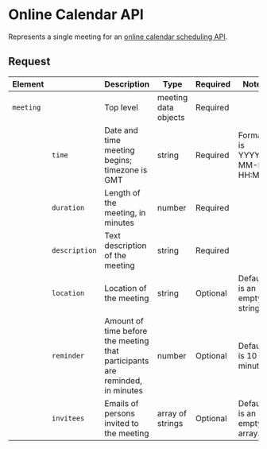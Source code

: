 # Online Calendar API
Represents a single meeting for an [online calendar scheduling API](https://github.com/kaefoody/Documenting-APIs-Course-Practice/blob/main/Online_Calendar_API/online-calendar-API.json).

## Request 

| Element | | Description | Type | Required | Notes |
|---|---|---|---|---|---|
| `meeting` | | Top level | meeting data objects | Required | |
| | `time` | Date and time meeting begins; timezone is GMT | string | Required | Format is YYYY-MM-DD HH:MM. |
| | `duration` | Length of the meeting, in minutes | number | Required | |
| | `description` | Text description of the meeting | string | Required | |
| | `location` | Location of the meeting | string | Optional | Default is an empty string. |
| | `reminder` | Amount of time before the meeting that participants are reminded, in minutes | number | Optional | Default is 10 minutes. |
| | `invitees` | Emails of persons invited to the meeting | array of strings | Optional | Default is an empty array. |